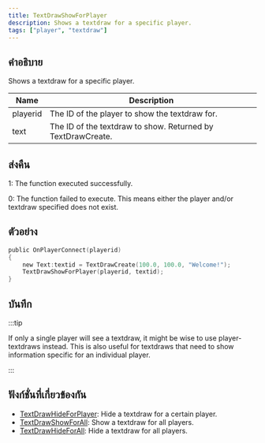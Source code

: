 ```yaml
---
title: TextDrawShowForPlayer
description: Shows a textdraw for a specific player.
tags: ["player", "textdraw"]
---
```


## คำอธิบาย

Shows a textdraw for a specific player.

| Name     | Description                                                 |
| -------- | ----------------------------------------------------------- |
| playerid | The ID of the player to show the textdraw for.              |
| text     | The ID of the textdraw to show. Returned by TextDrawCreate. |

## ส่งคืน

1: The function executed successfully.

0: The function failed to execute. This means either the player and/or textdraw specified does not exist.

## ตัวอย่าง

```c
public OnPlayerConnect(playerid)
{
    new Text:textid = TextDrawCreate(100.0, 100.0, "Welcome!");
    TextDrawShowForPlayer(playerid, textid);
}
```

## บันทึก

:::tip

If only a single player will see a textdraw, it might be wise to use player-textdraws instead. This is also useful for textdraws that need to show information specific for an individual player.

:::

## ฟังก์ชั่นที่เกี่ยวข้องกัน

- [TextDrawHideForPlayer](../functions/TextDrawHideForPlayer.md): Hide a textdraw for a certain player.
- [TextDrawShowForAll](../functions/TextDrawShowForAll.md): Show a textdraw for all players.
- [TextDrawHideForAll](../functions/TextDrawHideForAll.md): Hide a textdraw for all players.
